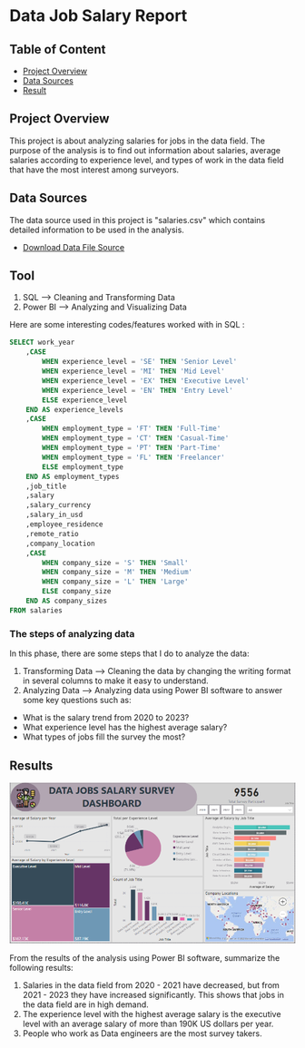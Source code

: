 # Data Job Salary Report

## Table of Content 
- [Project Overview](#project-overview)
- [Data Sources](#data-sources)
- [Result](#result-/-findings)

## Project Overview
This project is about analyzing salaries for jobs in the data field. The purpose of the analysis is to find out information about salaries, average salaries according to experience level, and types of work in the data field that have the most interest among surveyors.

## Data Sources
The data source used in this project is "salaries.csv" which contains detailed information to be used in the analysis.
 - [Download Data File Source](https://github.com/HilmaSabela/Data_Jobs_Salary/blob/main/salaries.csv)

## Tool
1. SQL --> Cleaning and Transforming Data 
2. Power BI --> Analyzing and Visualizing Data

Here are some interesting codes/features worked with in SQL :
``` sql
SELECT work_year
	,CASE
		WHEN experience_level = 'SE' THEN 'Senior Level'
		WHEN experience_level = 'MI' THEN 'Mid Level'
		WHEN experience_level = 'EX' THEN 'Executive Level'
		WHEN experience_level = 'EN' THEN 'Entry Level'
		ELSE experience_level
	END AS experience_levels
	,CASE 
		WHEN employment_type = 'FT' THEN 'Full-Time'
		WHEN employment_type = 'CT' THEN 'Casual-Time'
		WHEN employment_type = 'PT' THEN 'Part-Time'
		WHEN employment_type = 'FL' THEN 'Freelancer'
		ELSE employment_type
	END AS employment_types
	,job_title
	,salary
	,salary_currency
	,salary_in_usd
	,employee_residence
	,remote_ratio
	,company_location
	,CASE
		WHEN company_size = 'S' THEN 'Small'
		WHEN company_size = 'M' THEN 'Medium'
		WHEN company_size = 'L' THEN 'Large'
		ELSE company_size
	END AS company_sizes
FROM salaries
```

### The steps of analyzing data
In this phase, there are some steps that I do to analyze the data:
1. Transforming Data
--> Cleaning the data by changing the writing format in several columns to make it easy to understand. 
2. Analyzing Data 
--> Analyzing data using Power BI software to answer some key questions such as:
- What is the salary trend from 2020 to 2023?
- What experience level has the highest average salary?
- What types of jobs fill the survey the most?

## Results
![alt text](image.PNG)

From the results of the analysis using Power BI software, summarize the following results:
1. Salaries in the data field from 2020 - 2021 have decreased, but from 2021 - 2023 they have increased significantly. This shows that jobs in the data field are in high demand. 
2. The experience level with the highest average salary is the executive level with an average salary of more than 190K US dollars per year.
3. People who work as Data engineers are the most survey takers. 
